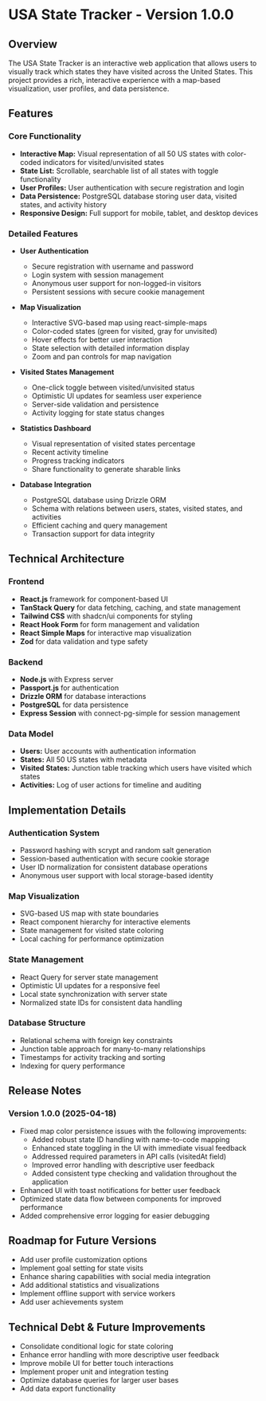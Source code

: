 # USA State Tracker - Version 1.0.0

## Overview
The USA State Tracker is an interactive web application that allows users to visually track which states they have visited across the United States. This project provides a rich, interactive experience with a map-based visualization, user profiles, and data persistence.

## Features

### Core Functionality
- **Interactive Map:** Visual representation of all 50 US states with color-coded indicators for visited/unvisited states
- **State List:** Scrollable, searchable list of all states with toggle functionality
- **User Profiles:** User authentication with secure registration and login
- **Data Persistence:** PostgreSQL database storing user data, visited states, and activity history
- **Responsive Design:** Full support for mobile, tablet, and desktop devices

### Detailed Features
- **User Authentication**
  - Secure registration with username and password
  - Login system with session management
  - Anonymous user support for non-logged-in visitors
  - Persistent sessions with secure cookie management

- **Map Visualization**
  - Interactive SVG-based map using react-simple-maps
  - Color-coded states (green for visited, gray for unvisited)
  - Hover effects for better user interaction
  - State selection with detailed information display
  - Zoom and pan controls for map navigation

- **Visited States Management**
  - One-click toggle between visited/unvisited status
  - Optimistic UI updates for seamless user experience
  - Server-side validation and persistence
  - Activity logging for state status changes

- **Statistics Dashboard**
  - Visual representation of visited states percentage
  - Recent activity timeline
  - Progress tracking indicators
  - Share functionality to generate sharable links

- **Database Integration**
  - PostgreSQL database using Drizzle ORM
  - Schema with relations between users, states, visited states, and activities
  - Efficient caching and query management
  - Transaction support for data integrity

## Technical Architecture

### Frontend
- **React.js** framework for component-based UI
- **TanStack Query** for data fetching, caching, and state management
- **Tailwind CSS** with shadcn/ui components for styling
- **React Hook Form** for form management and validation
- **React Simple Maps** for interactive map visualization
- **Zod** for data validation and type safety

### Backend
- **Node.js** with Express server
- **Passport.js** for authentication
- **Drizzle ORM** for database interactions
- **PostgreSQL** for data persistence
- **Express Session** with connect-pg-simple for session management

### Data Model
- **Users:** User accounts with authentication information
- **States:** All 50 US states with metadata
- **Visited States:** Junction table tracking which users have visited which states
- **Activities:** Log of user actions for timeline and auditing

## Implementation Details

### Authentication System
- Password hashing with scrypt and random salt generation
- Session-based authentication with secure cookie storage
- User ID normalization for consistent database operations
- Anonymous user support with local storage-based identity

### Map Visualization
- SVG-based US map with state boundaries
- React component hierarchy for interactive elements
- State management for visited state coloring
- Local caching for performance optimization

### State Management
- React Query for server state management
- Optimistic UI updates for a responsive feel
- Local state synchronization with server state
- Normalized state IDs for consistent data handling

### Database Structure
- Relational schema with foreign key constraints
- Junction table approach for many-to-many relationships
- Timestamps for activity tracking and sorting
- Indexing for query performance

## Release Notes

### Version 1.0.0 (2025-04-18)
- Fixed map color persistence issues with the following improvements:
  - Added robust state ID handling with name-to-code mapping
  - Enhanced state toggling in the UI with immediate visual feedback
  - Addressed required parameters in API calls (visitedAt field)
  - Improved error handling with descriptive user feedback
  - Added consistent type checking and validation throughout the application
- Enhanced UI with toast notifications for better user feedback
- Optimized state data flow between components for improved performance
- Added comprehensive error logging for easier debugging

## Roadmap for Future Versions
- Add user profile customization options
- Implement goal setting for state visits
- Enhance sharing capabilities with social media integration
- Add additional statistics and visualizations
- Implement offline support with service workers
- Add user achievements system

## Technical Debt & Future Improvements
- Consolidate conditional logic for state coloring
- Enhance error handling with more descriptive user feedback
- Improve mobile UI for better touch interactions
- Implement proper unit and integration testing
- Optimize database queries for larger user bases
- Add data export functionality
